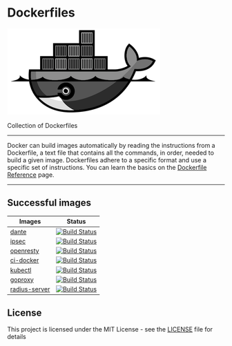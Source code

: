 # Dockerfiles

![Dockerfiles](logo.png)

Collection of Dockerfiles

---

Docker can build images automatically by reading the instructions from a Dockerfile, a text file that contains all the commands, in order, needed to build a given image. Dockerfiles adhere to a specific format and use a specific set of instructions. You can learn the basics on the [Dockerfile Reference][1] page.

---

## Successful images

| Images                         | Status                                                                              |
| ------------------------------ | ----------------------------------------------------------------------------------- |
| [dante](dante)                 | [![Build Status](https://img.shields.io/docker/build/c18s/dante.svg)][dbs1]         |
| [ipsec](ipsec)                 | [![Build Status](https://img.shields.io/docker/build/c18s/ipsec.svg)][dbs2]         |
| [openresty](openresty)         | [![Build Status](https://img.shields.io/docker/build/c18s/openresty.svg)][dbs3]     |
| [ci-docker](ci-docker)         | [![Build Status](https://img.shields.io/docker/build/c18s/ci-docker.svg)][dbs4]     |
| [kubectl](kubectl)             | [![Build Status](https://img.shields.io/docker/build/c18s/kubectl.svg)][dbs5]       |
| [goproxy](goproxy)             | [![Build Status](https://img.shields.io/docker/build/c18s/goproxy.svg)][dbs6]       |
| [radius-server](radius-server) | [![Build Status](https://img.shields.io/docker/build/c18s/radius-server.svg)][dbs7] |

## License

This project is licensed under the MIT License - see the [LICENSE](LICENSE) file for details

[1]: https://docs.docker.com/engine/reference/builder/
[dbs1]: https://hub.docker.com/r/c18s/dante/builds/
[dbs2]: https://hub.docker.com/r/c18s/ipsec/builds/
[dbs3]: https://hub.docker.com/r/c18s/openresty/builds/
[dbs4]: https://hub.docker.com/r/c18s/ci-docker/builds/
[dbs5]: https://hub.docker.com/r/c18s/kubectl/builds/
[dbs6]: https://hub.docker.com/r/c18s/goproxy/builds/
[dbs7]: https://hub.docker.com/r/c18s/radius-server/builds/
